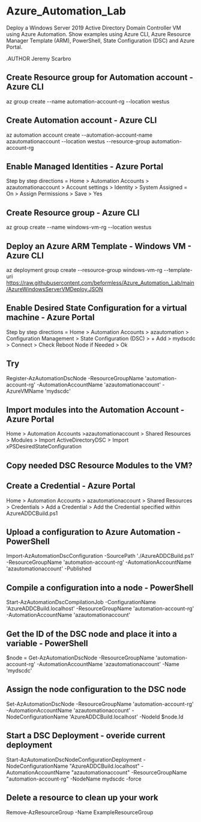 # Azure_Automation_Lab
Deploy a Windows Server 2019 Active Directory Domain Controller VM using Azure Automation.  Show examples using Azure CLI, Azure Resource Manager Template (ARM), PowerShell, State Configuration (DSC) and Azure Portal.

.AUTHOR Jeremy Scarbro

## Create Resource group for Automation account - Azure CLI
az group create --name automation-account-rg --location westus

## Create Automation account - Azure CLI
az automation account create --automation-account-name azautomationaccount --location westus --resource-group automation-account-rg

## Enable Managed Identities - Azure Portal
Step by step directions =  Home > Automation Accounts > azautomationaccount > Account settings > Identity > System Assigned = On > Assign Permissions > Save > Yes

## Create Resource group - Azure CLI
az group create --name windows-vm-rg --location westus

## Deploy an Azure ARM Template - Windows VM - Azure CLI 
az deployment group create --resource-group windows-vm-rg --template-uri https://raw.githubusercontent.com/beformless/Azure_Automation_Lab/main/AzureWindowsServerVMDeploy.JSON

## Enable Desired State Configuration for a virtual machine - Azure Portal
Step by step directions = Home > Automation Accounts > azautomation > Configuration Management > State Configuration (DSC) > + Add > mydscdc > Connect > Check Reboot Node if Needed > Ok

## Try 
Register-AzAutomationDscNode -ResourceGroupName 'automation-account-rg' -AutomationAccountName 'azautomationaccount' -AzureVMName 'mydscdc'

## Import modules into the Automation Account - Azure Portal
Home > Automation Accounts >azautomationaccount > Shared Resources > Modules > Import ActiveDirectoryDSC > Import xPSDesiredStateConfiguration

## Copy needed DSC Resource Modules to the VM?

## Create a Credential - Azure Portal
Home > Automation Accounts > azautomationaccount > Shared Resources > Credentials > Add a Credential > Add the Credential specified within AzureADDCBuild.ps1

## Upload a configuration to Azure Automation - PowerShell
Import-AzAutomationDscConfiguration -SourcePath './AzureADDCBuild.ps1' -ResourceGroupName 'automation-account-rg' -AutomationAccountName 'azautomationaccount' -Published

## Compile a configuration into a node - PowerShell
Start-AzAutomationDscCompilationJob -ConfigurationName 'AzureADDCBuild.localhost' -ResourceGroupName 'automation-account-rg' -AutomationAccountName 'azautomationaccount'

## Get the ID of the DSC node and place it into a variable - PowerShell
$node = Get-AzAutomationDscNode -ResourceGroupName 'automation-account-rg' -AutomationAccountName 'azautomationaccount' -Name 'mydscdc'

## Assign the node configuration to the DSC node
Set-AzAutomationDscNode -ResourceGroupName 'automation-account-rg' -AutomationAccountName 'azautomationaccount' -NodeConfigurationName 'AzureADDCBuild.localhost' -NodeId $node.Id

## Start a DSC Deployment - overide current deployment
Start-AzAutomationDscNodeConfigurationDeployment -NodeConfigurationName "AzureADDCBuild.localhost" -AutomationAccountName "azautomationaccount" -ResourceGroupName "automation-account-rg" -NodeName mydscdc -force
                        
## Delete a resource to clean up your work
Remove-AzResourceGroup -Name ExampleResourceGroup